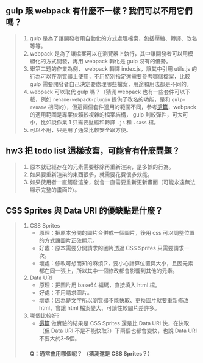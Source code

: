 ## gulp 跟 webpack 有什麼不一樣？我們可以不用它們嗎？
> 1. gulp 是為了讓開發者用自動化的方式處理檔案，包括壓縮、轉譯、改名等等。  
> 2. webpack 是為了讓檔案可以在瀏覽器上執行，其中讓開發者可以用模組化的方式開發，再用 webpack 轉化是 gulp 沒有的優勢。  
> 3. 舉第二題的作業為例， webpack 轉譯 index.js，讓其中引用 utils.js 的行為可以在瀏覽器上使用，不用特別指定還需要參考哪個檔案，比較 gulp 需要開發者自己決定要處理哪些檔案，用途和用法都是不同的。  
> 4. webpack 可以取代 gulp 嗎？（猜測 webpack 也有一些套件可以下載，例如 `rename-webpack-plugin` 提供了改名的功能，是和 `gulp-rename` 相同的），但這兩個套件適用的範圍不同，參考[這篇](https://hk.saowen.com/a/f4901f997ad5a0ea56f2828f29bc826aaa27e75158d769e63e15fb1780701bef)，webpack 的適用範圍是專案依賴較複雜的檔案結構， gulp 則較彈性，可大可小，比如說作業 1 只需要壓縮和轉譯 `.js` 和 `.sass` 檔。  
> 5. 可以不用，只是用了通常比較安全跟方便。  

## hw3 把 todo list 這樣改寫，可能會有什麼問題？
> 1. 原本就已經存在的元素需要移除再重新渲染，是多餘的行為。
> 2. 如果要重新渲染的東西很多，就需要花費很多效能。
> 3. 如果使用者一直觸發渲染，就會一直需要重新更新畫面（可能永遠無法顯示完整的畫面(?）。

## CSS Sprites 與 Data URI 的優缺點是什麼？
> 1. CSS Sprites
>    - 原理：把原本分開的圖片合併成一個圖片，後用 css 可以調整位置的方式讓圖片正確顯示。
>    - 好處：原本需要分開請求的圖片透過 CSS Sprites 只需要請求一次。
>    - 壞處：修改可想而知的麻煩(?，要小心計算位置與大小，且因元素都在同一張上，所以其中一個修改都會影響到其他的元素。
> 2. Data URI
>    - 原理：把圖片用 base64 編碼，直接填入 html 檔。
>    - 好處：不用請求圖片。
>    - 壞處：因為是文字所以瀏覽器不能快取、更換圖片就要重新修改 html、會讓 html 檔案變大、可讀性較圖片差許多。
> 3. 哪個比較好?
>    - [這篇](https://www.oschina.net/translate/css-sprites-vs-data-uris-which-is-faster-on-mobile?lang=chs&p=1) 做實驗的結果是 CSS Sprites 還是比 Data URI 快，在快取（但 Data URI 不是不能快取?）下兩個也都會變快，也說 Data URI 不要大於3-5個。
>    #### Q：通常會用哪個呢？ （猜測還是 CSS Sprites？）
